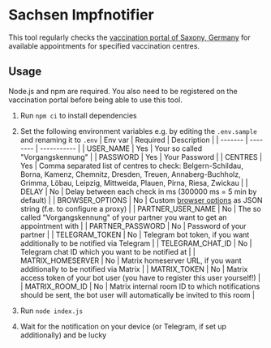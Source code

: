 # Sachsen Impfnotifier

This tool regularly checks the [vaccination portal of Saxony, Germany](https://sachsen.impfterminvergabe.de) for available appointments for specified vaccination centres.

## Usage

Node.js and npm are required. You also need to be registered on the vaccination portal before being able to use this tool.

1. Run `npm ci` to install dependencies
2. Set the following environment variables e.g. by editing the `.env.sample` and renaming it to `.env`
   | Env var | Required | Description |
   | ------- | -------- | ----------- |
   | USER_NAME | Yes | Your so called "Vorgangskennung" |
   | PASSWORD | Yes | Your Password |
   | CENTRES | Yes | Comma separated list of centres to check: Belgern-Schildau, Borna, Kamenz, Chemnitz, Dresden, Treuen, Annaberg-Buchholz, Grimma, Löbau, Leipzig, Mittweida, Plauen, Pirna, Riesa, Zwickau |
   | DELAY | No | Delay between each check in ms (300000 ms = 5 min by default) |
   | BROWSER_OPTIONS | No | Custom [browser options](https://playwright.dev/docs/api/class-browsertype#browsertypelaunchoptions) as JSON string (f.e. to configure a proxy) |
   | PARTNER_USER_NAME | No | The so called "Vorgangskennung" of your partner you want to get an appointment with |
   | PARTNER_PASSWORD | No | Password of your partner |
   | TELEGRAM_TOKEN | No | Telegram bot token, if you want additionally to be notified via Telegram |
   | TELEGRAM_CHAT_ID | No | Telegram chat ID which you want to be notified at |
   | MATRIX_HOMESERVER | No | Matrix homeserver URL, if you want additionally to be notified via Matrix |
   | MATRIX_TOKEN | No | Matrix access token of your bot user (you have to register this user yourself!) |
   | MATRIX_ROOM_ID | No | Matrix internal room ID to which notifications should be sent, the bot user will automatically be invited to this room |

3. Run `node index.js`
4. Wait for the notification on your device (or Telegram, if set up additionally) and be lucky


